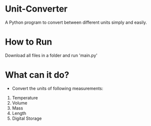 # Unit-Converter
A Python program to convert between different units simply and easily.

# How to Run
Download all files in a folder and run 'main.py'

# What can it do?
* Convert the units of following measurements:
1. Temperature
2. Volume
3. Mass
4. Length
5. Digital Storage

